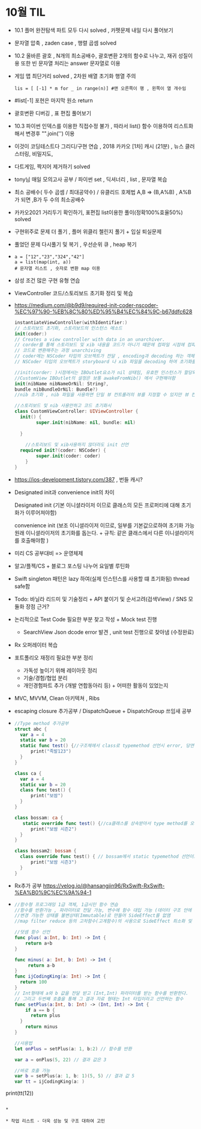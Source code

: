 # 10월 TIL
- 10.1 플머 완전탐색 파트 모두 다시 solved , 카펫문제 내일 다시 풀어보기

- 문자열 압축 , zaden case ,  행렬 곱셈 solved

- 10.2 올바른 괄호 , N개의 최소공배수, 괄호변환 2개의 함수로 나누고, 재귀 성질이용 또한 빈 문자열 처리는 answer 문자열로 이용

- 게임 맵 최단거리 solved , 2차원 배열 초기화 행열 주의

  ```phython
  lis = [ [-1] * m for _ in range(n)] #맨 오른쪽이 행 , 왼쪽이 열 개수임
  ```

- #list[-1] 포현은 마지막 원소 return

- 괄호변환 디버깅 , 표 편집 풀어보기

- 10.3 파이썬 인덱스를 이용한 직접수정 불가 , 따라서 list() 함수 이용하여 리스트화해서 변경후 "".join('') 이용

- 이것이 코딩테스트다 그리디/구현 연습 , 2018 카카오 [1차] 캐시 (21분) , 뉴스 클러스터링, 비밀지도, 

- 다트게임, 짝지어 제거하기 solved

- tony님 매일 모의고사 공부 / 파이썬 set , 딕셔너리 , list , 문자열 복습

- 최소 공배수( 두수 곱셈 / 최대공약수) / 유클리드 호제법 A,B => (B,A%B) , A%B가 되면 ,B가 두 수의 최소공배수

- 카카오2021 거리두기 확인하기, 표편집 list이용한 풀이(정확100%효율50%) solved

- 구현위주로 문제 더 풀기 , 플머 위클리 첼린지 풀기 + 입실 퇴실문제

- 풀었던 문제 다시풀기 및 복기 , 우선순위 큐 , heap 복기

- ```phython
  a = ["12","23","324","42"]
  a = list(map(int, a))
  # 문자열 리스트 , 숫자로 변환 map 이용
  ```

* 삼성 조건 많은 구현 유형 연습

* ViewController 코드/스토리보드 초기화 정리 및 복습

* https://medium.com/@b9d9/required-init-coder-nscoder-%EC%97%90-%EB%8C%80%ED%95%B4%EC%84%9C-b67ddfc628

  ```swift
  instantiateViewController(withIdentifier:)
  // 스토리보드 초기화, 스토리보드의 인스턴스 메소드
  init(coder:)
  // Creates a view controller with data in an unarchiver.
  // corder를 통해 스토리보드 및 xib 내용을 코드가 아니기 떄문에 컴파일 시점에 컴파일러가 인식불가
  // 코드로 변환해주는 과정 unarchiving
  // coder에는 NSCoder 타입의 오브젝트가 전달 , encoding과 decoding 하는 객체
  // NSCoder 타입의 오브젝트가 storyboard 나 xib 파일을 decoding 하여 초기화를 진행한 후, self 를 반환한다.
  
  //init(corder: )시점에서는 IBOutlet요소가 nil 상태임, 유효한 인스턴스가 할당되어 있지 않은 시점
  //CustomView IBOutlet의 설정은 보통 awakeFromNib() 에서 구현해야함
  init(nibName nibNameOrNil: String?, 
  bundle nibBundleOrNil: Bundle?)
  //nib 초기화 , nib 파일을 사용하면 단일 뷰 컨트롤러의 뷰를 지정할 수 있지만 뷰 컨트롤러 간의 segue 또는 관계를 정의할 수는 없습니다. nib 파일은 또한 뷰 컨트롤러 자체에 대한 최소한의 정보만 저장
  
  //스토리보드 및 nib 사용안하고 코드 초기화시
  class CustomViewController: UIViewController {
  	init() {
          super.init(nibName: nil, bundle: nil)
          
  	}
      
      //스토리보드 및 xib사용하지 않더라도 init 선언
   	required init?(coder: NSCoder) {
          super.init(coder: coder)
      }
  }
  ```

  

* https://ios-development.tistory.com/387 , 번들 캐시?

* Designated init과 convenience init의 차이

  Designated init (기본 이니셜라이저 이므로 클래스의 모든 프로퍼티에 대해 초기화가 이루어져야함)

  convenience init (보조 이니셜라이저 이므로, 일부를 기본값으로하여 초기화 가능 원래 이니셜라이저의 초기화를 돕는다. + 규칙: 같은 클래스에서 다른 이니셜라이저를 호출해야함 )

* 미리 CS 공부대비 => 운영체제

* 알고/플젝/CS + 블로그 포스팅 나누어 요일별 루틴화

* Swift singleton 패턴은 lazy 하여(실제 인스턴스를 사용할 떄 초기화됨) thread safe함

* Todo: 바닐라 리드미 및 기술정리 + API 붙이기 및 순서고려(검색View) / SNS 모듈화 장점 근거?

* 논리적으로 Test Code 필요한 부분 찾고 작성 + Mock test 진행

  * SearchView Json dcode error 발견 , unit test 진행으로 찾아냄 (수정완료)

* Rx 오퍼레이터 복습

* 포트폴리오 재정리 필요한 부분 정리

  * 가독성 높이기 위해 레이아웃 정리
  * 기술/경험/협업 분리
  * 개인경험파트 추가 (개발 연합동아리 등) + 어떠한 활동이 있었는지

* MVC, MVVM, Clean 아키텍쳐 , Ribs

* escaping closure 추가공부 / DispatchQueue + DispatchGroup 쓰임새 공부

* ```swift
  //Type method 추가공부
  struct abc {
  	var a = 4
  	static var b = 20
  	static func test() {//구조체에서 class로 typemethod 선언시 error, 당연히 구조체는 상속이 안되므로
  		print("족발123")
  	}
  }
  
  class ca {
  	var a = 4
  	static var b = 20
  	class func test() {
  		print("보쌈")
  	}
  }
  
  class bossam: ca {
  	 static override func test() {//ca클래스를 상속받아서 type method를 오버라이드해서 구현하는데, static으로 type method 선언시 이후부터는 당연히 override 불가
  		print("보쌈 시즌2")
  	}
  }
  
  class bossam2: bossam {
  	class override func test() { // bossam에서 static typemethod 선언이므로 error
  		print("보쌈 시즌3")
  	}
  }
  ```

* Rx추가 공부 https://velog.io/@hansangjin96/RxSwift-RxSwift-%EA%B0%9C%EC%9A%94-1

* ```swift
  //함수형 프로그래밍 1급 객체, 1급시민 함수 연습
  //함수를 반환가능 , 파라미터로 전달 가능, 변수에 함수 대입 가능 (데이터 구조 안에 저장)
  //변경 가능한 상태를 불변상태(Immutable)로 만들어 SideEffect를 없앰
  //map filter reduce 등의 고차함수(고계함수)의 사용으로 SideEffect 최소화 및 없앰
  
  //덧셈 함수 선언
  func plus( a:Int, b: Int) -> Int {
      return a+b
  }
  
  func minus( a: Int, b: Int) -> Int {
       return a-b				
  }
  func ijCodingKing(a: Int) -> Int {
  	return 100
  }
  // Int형태에 a와 b 값을 전달 받고 (Int,Int) 파라미터를 받는 함수를 반환한다. 
  // 그리고 두번째 호출을 통해 그 결과 자료 형태는 Int 타입이라고 선언하는 함수
  func setPlus(a:Int, b: Int) -> (Int, Int) -> Int {
      if a == b {
  		return plus
  	}
      return minus
  }
  
  //사용법
  let onPlus = setPlus(a: 1, b:2) // 함수를 반환
  
  var a = onPlus(5, 22) // 결과 값은 3
  
  //바로 호출 가능
  var b = setPlus(a: 1, b: 1)(5, 5) // 결과 값 5
  var tt = ijCodingKing(a: )
  
print(tt(12))
  ```
  
* 

* 작업 리스트 - 더욱 성능 및 구조 대하여 고민
